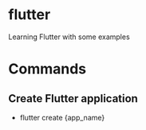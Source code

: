# flutter
Learning Flutter with some examples

# Commands
## Create Flutter application
- flutter create {app_name}
